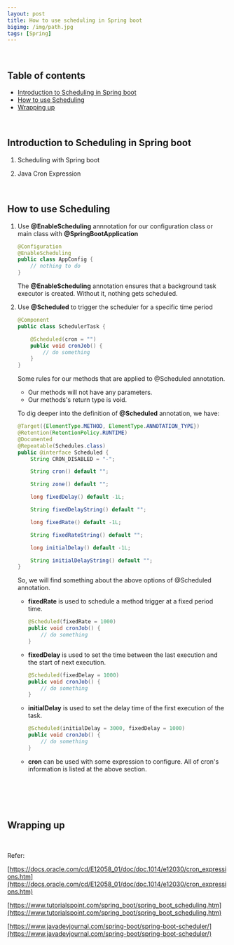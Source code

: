 ```yaml
---
layout: post
title: How to use scheduling in Spring boot
bigimg: /img/path.jpg
tags: [Spring]
---
```




<br>

## Table of contents
- [Introduction to Scheduling in Spring boot](#introduction-to-scheduling-in-spring-boot)
- [How to use Scheduling](#how-to-use-scheduling)
- [Wrapping up](#wrapping-up)


<br>

## Introduction to Scheduling in Spring boot

1. Scheduling with Spring boot





2. Java Cron Expression




<br>

## How to use Scheduling

1. Use **@EnableScheduling** annnotation for our configuration class or main class with **@SpringBootApplication**

    ```java
    @Configuration
    @EnableScheduling
    public class AppConfig {
        // nothing to do
    }
    ```

    The **@EnableScheduling** annotation ensures that a background task executor is created. Without it, nothing gets scheduled.

2. Use **@Scheduled** to trigger the scheduler for a specific time period

    ```java
    @Component
    public class SchedulerTask {

        @Scheduled(cron = "")
        public void cronJob() {
            // do something
        }
    }
    ```

    Some rules for our methods that are applied to @Scheduled annotation.
    - Our methods will not have any parameters.
    - Our methods's return type is void.

    To dig deeper into the definition of **@Scheduled** annotation, we have:

    ```java
    @Target({ElementType.METHOD, ElementType.ANNOTATION_TYPE})
    @Retention(RetentionPolicy.RUNTIME)
    @Documented
    @Repeatable(Schedules.class)
    public @interface Scheduled {
        String CRON_DISABLED = "-";

        String cron() default "";

        String zone() default "";

        long fixedDelay() default -1L;

        String fixedDelayString() default "";

        long fixedRate() default -1L;

        String fixedRateString() default "";

        long initialDelay() default -1L;

        String initialDelayString() default "";
    }
    ```

    So, we will find something about the above options of @Scheduled annotation.
    - **fixedRate** is used to schedule a method trigger at a fixed period time.

        ```java
        @Scheduled(fixedRate = 1000)
        public void cronJob() {
            // do something
        }
        ```

    - **fixedDelay** is used to set the time between the last execution and the start of next execution.

        ```java
        @Scheduled(fixedDelay = 1000)
        public void cronJob() {
            // do something
        }
        ```
    
    - **initialDelay** is used to set the delay time of the first execution of the task.

        ```java
        @Scheduled(initialDelay = 3000, fixedDelay = 1000)
        public void cronJob() {
            // do something
        }
        ```

    - **cron** can be used with some expression to configure. All of cron's information is listed at the above section.

<br>

## 






<br>

## Wrapping up







<br>

Refer:

[https://docs.oracle.com/cd/E12058_01/doc/doc.1014/e12030/cron_expressions.htm](https://docs.oracle.com/cd/E12058_01/doc/doc.1014/e12030/cron_expressions.htm)

[https://www.tutorialspoint.com/spring_boot/spring_boot_scheduling.htm](https://www.tutorialspoint.com/spring_boot/spring_boot_scheduling.htm)

[https://www.javadevjournal.com/spring-boot/spring-boot-scheduler/](https://www.javadevjournal.com/spring-boot/spring-boot-scheduler/)

